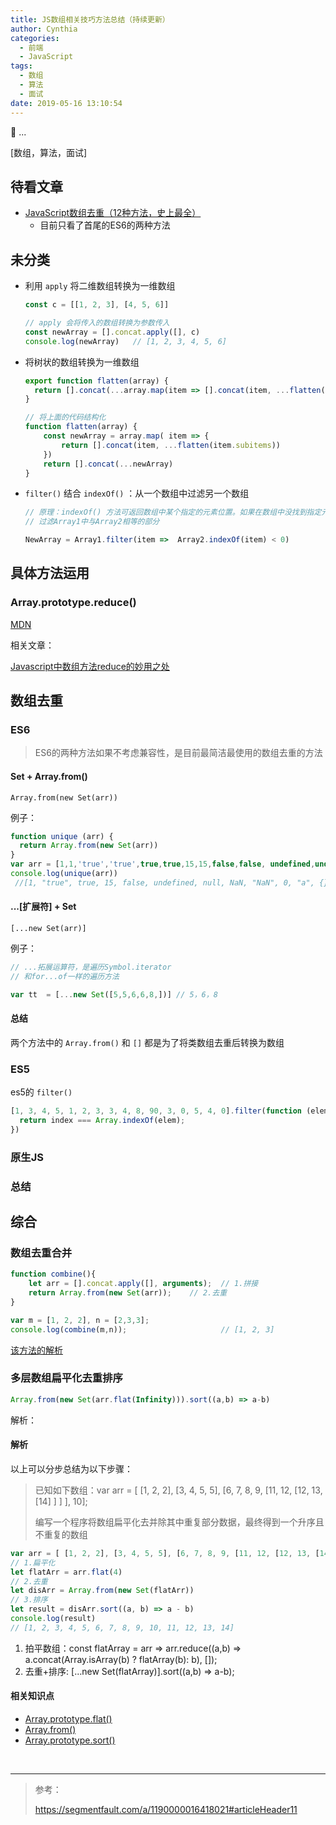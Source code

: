 ```yaml
---
title: JS数组相关技巧方法总结（持续更新）
author: Cynthia
categories:
  - 前端
  - JavaScript
tags:
  - 数组
  - 算法
  - 面试
date: 2019-05-16 13:10:54
---
```


🐰
...
<!--more-->

[数组，算法，面试]

## 待看文章

- [JavaScript数组去重（12种方法，史上最全）](https://segmentfault.com/a/1190000016418021)
  - 目前只看了首尾的ES6的两种方法



## 未分类

- 利用 `apply` 将二维数组转换为一维数组

  ```js
  const c = [[1, 2, 3], [4, 5, 6]]
  
  // apply 会将传入的数组转换为参数传入
  const newArray = [].concat.apply([], c)
  console.log(newArray)   // [1, 2, 3, 4, 5, 6]
  ```

- 将树状的数组转换为一维数组 

  ```js
  export function flatten(array) {
    return [].concat(...array.map(item => [].concat(item, ...flatten(item.subitems))))
  }
  
  // 将上面的代码结构化
  function flatten(array) {
      const newArray = array.map( item => {
          return [].concat(item, ...flatten(item.subitems))
      })
      return [].concat(...newArray)
  }
  ```

- `filter()` 结合 `indexOf()` ：从一个数组中过滤另一个数组

  ```js
  // 原理：indexOf() 方法可返回数组中某个指定的元素位置。如果在数组中没找到指定元素则返回 -1。
  // 过滤Array1中与Array2相等的部分
  
  NewArray = Array1.filter(item =>  Array2.indexOf(item) < 0)
  ```



## 具体方法运用

### Array.prototype.reduce()

[MDN](https://developer.mozilla.org/zh-CN/docs/Web/JavaScript/Reference/Global_Objects/Array/Reduce)

相关文章：

  [Javascript中数组方法reduce的妙用之处](https://segmentfault.com/a/1190000019423048)







## 数组去重

### ES6

> ES6的两种方法如果不考虑兼容性，是目前最简洁最使用的数组去重的方法

#### Set + Array.from()

`Array.from(new Set(arr))`

例子：

```js
function unique (arr) {
  return Array.from(new Set(arr))
}
var arr = [1,1,'true','true',true,true,15,15,false,false, undefined,undefined, null,null, NaN, NaN,'NaN', 0, 0, 'a', 'a',{},{}];
console.log(unique(arr))
 //[1, "true", true, 15, false, undefined, null, NaN, "NaN", 0, "a", {}, {}]
```





#### ...[扩展符] + Set

`[...new Set(arr)] `

例子：

```js
// ...拓展运算符，是遍历Symbol.iterator 
// 和for...of一样的遍历方法

var tt  = [...new Set([5,5,6,6,8,])] // 5，6，8
```



#### 总结

两个方法中的 `Array.from()` 和 `[]` 都是为了将类数组去重后转换为数组















### ES5

es5的 `filter()`

```js
[1, 3, 4, 5, 1, 2, 3, 3, 4, 8, 90, 3, 0, 5, 4, 0].filter(function (elem, index, Array) {
  return index === Array.indexOf(elem);
})
```











### 原生JS







### 总结







## 综合

### 数组去重合并

```js
function combine(){ 
    let arr = [].concat.apply([], arguments);  // 1.拼接
    return Array.from(new Set(arr));	// 2.去重
} 

var m = [1, 2, 2], n = [2,3,3]; 
console.log(combine(m,n));                     // [1, 2, 3]
```

[该方法的解析](https://segmentfault.com/q/1010000019196569?_ea=11181550)



### 多层数组扁平化去重排序

```js
Array.from(new Set(arr.flat(Infinity))).sort((a,b) => a-b)
```



解析：

#### 解析

以上可以分步总结为以下步骤：

> 已知如下数组：var arr = [ [1, 2, 2], [3, 4, 5, 5], [6, 7, 8, 9, [11, 12, [12, 13, [14] ] ] ], 10];
>
> 编写一个程序将数组扁平化去并除其中重复部分数据，最终得到一个升序且不重复的数组

```js
var arr = [ [1, 2, 2], [3, 4, 5, 5], [6, 7, 8, 9, [11, 12, [12, 13, [14] ] ] ], 10]
// 1.扁平化
let flatArr = arr.flat(4)
// 2.去重
let disArr = Array.from(new Set(flatArr))
// 3.排序
let result = disArr.sort((a, b) => a - b)
console.log(result)
// [1, 2, 3, 4, 5, 6, 7, 8, 9, 10, 11, 12, 13, 14]
```

1. 拍平数组：const flatArray = arr => arr.reduce((a,b) => a.concat(Array.isArray(b) ? flatArray(b): b), []);
2. 去重+排序: […new Set(flatArray)].sort((a,b) => a-b);

#### 相关知识点

- [Array.prototype.flat()](https://developer.mozilla.org/zh-CN/docs/Web/JavaScript/Reference/Global_Objects/Array/flat)
- [Array.from()](https://developer.mozilla.org/zh-CN/docs/Web/JavaScript/Reference/Global_Objects/Array/from)
- [Array.prototype.sort()](https://developer.mozilla.org/zh-CN/docs/Web/JavaScript/Reference/Global_Objects/Array/sort)























<br>

---

> 参考：
>
> <https://segmentfault.com/a/1190000016418021#articleHeader11>